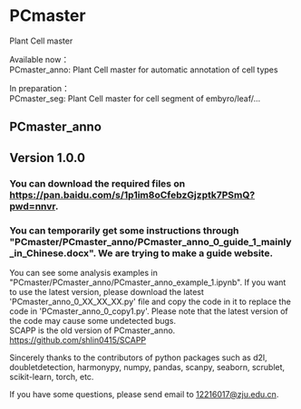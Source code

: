 # PCmaster
Plant Cell master    
    
Available now：    
PCmaster_anno: Plant Cell master for automatic annotation of cell types    
    
In preparation：    
PCmaster_seg: Plant Cell master for cell segment of embyro/leaf/...    

## PCmaster_anno ##
## Version 1.0.0 ##
### You can download the required files on https://pan.baidu.com/s/1p1im8oCfebzGjzptk7PSmQ?pwd=nnvr. ###
### You can temporarily get some instructions through "PCmaster/PCmaster_anno/PCmaster_anno_0_guide_1_mainly_in_Chinese.docx". We are trying to make a guide website. ### 
You can see some analysis examples in "PCmaster/PCmaster_anno/PCmaster_anno_example_1.ipynb". 
If you want to use the latest version, please download the latest 'PCmaster_anno_0_XX_XX_XX.py' file and copy the code in it to replace the code in 'PCmaster_anno_0_copy1.py'.
Please note that the latest version of the code may cause some undetected bugs.    
SCAPP is the old version of PCmaster_anno.
https://github.com/shlin0415/SCAPP

Sincerely thanks to the contributors of python packages such as d2l, doubletdetection, harmonypy, numpy, pandas, scanpy, seaborn, scrublet, scikit-learn, torch, etc.

If you have some questions, please send email to 12216017@zju.edu.cn.
